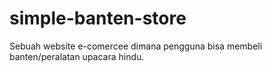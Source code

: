 # simple-banten-store
Sebuah website e-comercee dimana pengguna bisa membeli banten/peralatan upacara hindu.
